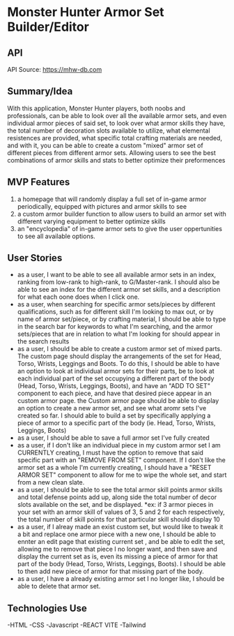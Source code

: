 # Monster Hunter Armor Set Builder/Editor

## API
API Source: https://mhw-db.com

## Summary/Idea

With this application, Monster Hunter players, both noobs and professionals, can be able to look over all the available armor sets, and even individual armor pieces of said set, to look over what armor skills they have, the total number of decoration slots available to utilize, what elemental resistences are provided, what specific total crafting materials are needed, and with it, you can be able to create a custom "mixed" armor set of different pieces from different armor sets. Allowing users to see the best combinations of armor skills and stats to better optimize their preformences

## MVP Features
1. a homepage that will randomly display a full set of in-game armor periodically, equipped with pictures and armor skills to see
2. a custom armor builder function to allow users to build an armor set with different varying equipment to better optimize skills
3. an "encyclopedia" of in-game armor sets to give the user oppertunities to see all available options.

## User Stories

- as a user, I want to be able to see all available armor sets in an index, ranking from low-rank to high-rank, to G/Master-rank. I should also be able to see an index for the different armor set skills, and a description for what each oone does when I click one.
- as a user, when searching for specific armor sets/pieces by different qualifications, such as for different skill I'm looking to max out, or by name of armor set/piece, or by crafting material, I should be able to type in the search bar for keywords to what I'm searching, and the armor sets/pieces that are in relation to what I'm looking for should appear in the search results
- as a user, I should be able to create a custom armor set of mixed parts. The custom page should display the arrangements of the set for Head, Torso, Wrists, Leggings and Boots. To do this, I should be able to have an option to look at individual armor sets for their parts, be to look at each individual part of the set occupying a different part of the body (Head, Torso, Wrists, Leggings, Boots), and have an "ADD TO SET" component to each piece, and have that desired piece appear in an custom armor page. the Custom armor page should be able to display an option to create a new armor set, and see what aromr sets I've created so far. I should able to build a set by specifically applying a piece of armor to a specific part of the body (ie. Head, Torso, Wrists, Leggings, Boots)
- as a user, I should be able to save a full armor set I've fully created
- as a user, if I don't like an individual piece in my custom armor set I am CURRENTLY creating, I must have the option to remove that said specific part with an "REMOVE FROM SET" component. If I don't like the armor set as a whole I'm currently creating, I should have a "RESET ARMOR SET" component to allow for me to wipe the whole set, and start from a new clean slate.
- as a user, I should be able to see the total armor skill points armor skills and total defense points add up, along side the total number of decor slots available on the set, and be displayed.
*ex: if 3 armor pieces in your set with an armor skill of values of 3, 5 and 2 for each respectively, the total number of skill points for that particular skill should display 10
- as a user, if I alreay made an exist custom set, but would like to tweak it a bit and replace one armor piece with a new one, I should be able to ennter an edit page that existing current set , and be able to edit the set, allowing me to remove that piece I no longer want, and then save and display the current set as is, even its missing a piece of armor for that part of the body (Head, Torso, Wrists, Leggings, Boots). I should be able to then add new piece of armor for that missing part of the body.
- as a user, I have a already existing armor set I no longer like, I should be able to delete that armor set.

## Technologies Use
-HTML
-CSS
-Javascript
-REACT VITE
-Tailwind